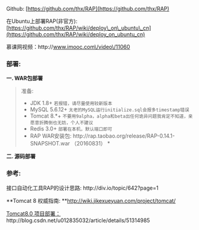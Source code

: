 Github: [https://github.com/thx/RAP](https://github.com/thx/RAP)

在Ubuntu上部署RAP\(非官方\): [https://github.com/thx/RAP/wiki/deploy\_on\_ubuntu\_cn](https://github.com/thx/RAP/wiki/deploy_on_ubuntu_cn)

慕课网视频：http:\/\/www.imooc.com\/video\/11060

### 部署:

**一. WAR包部署**

> 准备:
>
> * JDK 1.8+ `若报错，请尽量使用较新版本`
> * MySQL 5.6.12+ `太老的MySQL运行initialize.sql会报多timestamp错误`
> * Tomcat 8.\*+ `不要用9alpha，alpha和beta出任何诡异问题我肯定不知道，亲愿意折腾倒也无妨，个人不建议`
> * Redis 3.0+ `部署在本机，默认端口即可`
> * RAP WAR安装包: http:\/\/rap.taobao.org\/release\/RAP-0.14.1-SNAPSHOT.war  （20160831）
>   \*

**二. 源码部署**

### 参考:

接口自动化工具RAP的设计思路: http:\/\/div.io\/topic\/642?page=1

**Tomcat 8 权威指南: **[http:\/\/wiki.jikexueyuan.com\/project\/tomcat\/](http://wiki.jikexueyuan.com/project/tomcat/)

[Tomcat8.0 项目部署：](http://blog.csdn.net/u012835032/article/details/51314985)http:\/\/blog.csdn.net\/u012835032\/article\/details\/51314985

